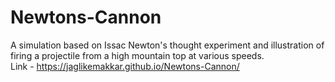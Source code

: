 # Newtons-Cannon

A simulation based on Issac Newton's thought experiment and illustration of firing a projectile from a high mountain top at various speeds.<br>
Link - https://jaglikemakkar.github.io/Newtons-Cannon/
